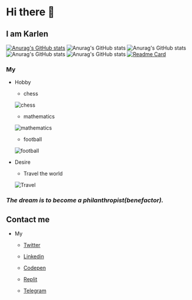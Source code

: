# Hi there 👋

## I am Karlen

[![Anurag's GitHub stats](https://github-readme-stats.vercel.app/api?username=KarlenNersisyan)](https://github.com/KarlenNersisyan/github-readme-stats)
![Anurag's GitHub stats](https://github-readme-stats.vercel.app/api?username=KarlenNersisyan&hide=contribs,prs)
![Anurag's GitHub stats](https://github-readme-stats.vercel.app/api?username=KarlenNersisyan&count_private=true)
![Anurag's GitHub stats](https://github-readme-stats.vercel.app/api?username=KarlenNersisyan&show_icons=true)
![Anurag's GitHub stats](https://github-readme-stats.vercel.app/api?username=KarlenNersisyan&show_icons=true&theme=merko)
[![Readme Card](https://github-readme-stats.vercel.app/api/pin/?username=KarlenNersisyan&repo=github-readme-stats)](https://github.com/KarlenNersisyan/github-readme-stats)




### My

* Hobby

    * chess

    ![chess](https://www.plymouthpubliclibrary.org/wp-content/uploads/2016/08/Chess-300x200.jpg)

    * mathematics

    ![mathematics](https://images.newscientist.com/wp-content/uploads/2014/12/11164217/maths-gettyimages-5716961731.jpg?width=300)

    * football

    ![football](https://www.newcastlesportsinjury.co.uk/wp-content/uploads/2016/11/physiotherapists-in-football-300x200.jpg)

* Desire 

    * Travel the world

    ![Travel](https://encrypted-tbn0.gstatic.com/images?q=tbn:ANd9GcTkyUR6ZmDxs3DXVFamVdIizkP_t-MSB_J-zGUioi5BOL7ku69VidL3AMDL3-YWpvyaXpk&usqp=CAU)

    
### _The dream is to become a philanthropist(benefactor)._


## Contact me

* My

    * [Twitter](https://twitter.com/nersisyan_karl)

    * [Linkedin](https://www.linkedin.com/in/karlen-nersisyan/)

    * [Codepen](https://codepen.io/karlennersisyan/)

    * [Replit](https://replit.com/@KarlenNersisyan)

    * [Telegram](https://t.me/NKarlen)

